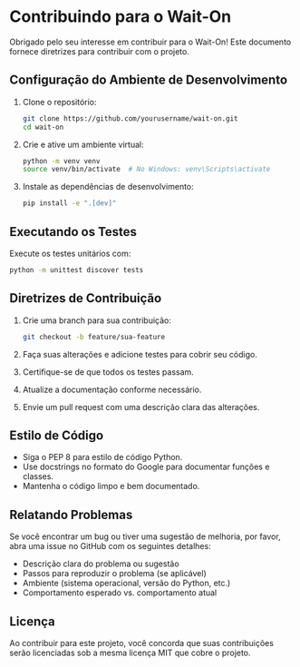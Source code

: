 # Contribuindo para o Wait-On

Obrigado pelo seu interesse em contribuir para o Wait-On! Este documento fornece diretrizes para contribuir com o projeto.

## Configuração do Ambiente de Desenvolvimento

1. Clone o repositório:
   ```bash
   git clone https://github.com/yourusername/wait-on.git
   cd wait-on
   ```

2. Crie e ative um ambiente virtual:
   ```bash
   python -m venv venv
   source venv/bin/activate  # No Windows: venv\Scripts\activate
   ```

3. Instale as dependências de desenvolvimento:
   ```bash
   pip install -e ".[dev]"
   ```

## Executando os Testes

Execute os testes unitários com:

```bash
python -m unittest discover tests
```

## Diretrizes de Contribuição

1. Crie uma branch para sua contribuição:
   ```bash
   git checkout -b feature/sua-feature
   ```

2. Faça suas alterações e adicione testes para cobrir seu código.

3. Certifique-se de que todos os testes passam.

4. Atualize a documentação conforme necessário.

5. Envie um pull request com uma descrição clara das alterações.

## Estilo de Código

- Siga o PEP 8 para estilo de código Python.
- Use docstrings no formato do Google para documentar funções e classes.
- Mantenha o código limpo e bem documentado.

## Relatando Problemas

Se você encontrar um bug ou tiver uma sugestão de melhoria, por favor, abra uma issue no GitHub com os seguintes detalhes:

- Descrição clara do problema ou sugestão
- Passos para reproduzir o problema (se aplicável)
- Ambiente (sistema operacional, versão do Python, etc.)
- Comportamento esperado vs. comportamento atual

## Licença

Ao contribuir para este projeto, você concorda que suas contribuições serão licenciadas sob a mesma licença MIT que cobre o projeto.

